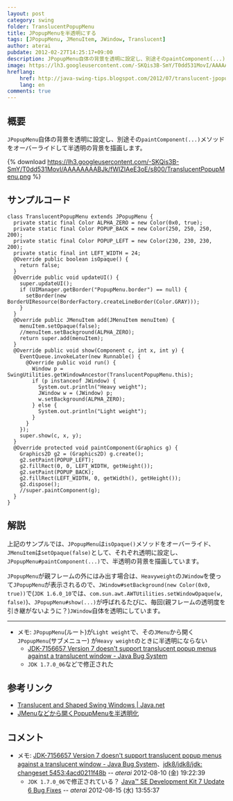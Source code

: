 ```yaml
---
layout: post
category: swing
folder: TranslucentPopupMenu
title: JPopupMenuを半透明にする
tags: [JPopupMenu, JMenuItem, JWindow, Translucent]
author: aterai
pubdate: 2012-02-27T14:25:17+09:00
description: JPopupMenu自体の背景を透明に設定し、別途そのpaintComponent(...)メソッドをオーバーライドして半透明の背景を描画します。
image: https://lh3.googleusercontent.com/-SKQis3B-SmY/T0dd531MovI/AAAAAAAABJk/fWIZIAeE3oE/s800/TranslucentPopupMenu.png
hreflang:
    href: http://java-swing-tips.blogspot.com/2012/07/translucent-jpopupmenu.html
    lang: en
comments: true
---
```

## 概要
`JPopupMenu`自体の背景を透明に設定し、別途その`paintComponent(...)`メソッドをオーバーライドして半透明の背景を描画します。

{% download https://lh3.googleusercontent.com/-SKQis3B-SmY/T0dd531MovI/AAAAAAAABJk/fWIZIAeE3oE/s800/TranslucentPopupMenu.png %}

## サンプルコード
<pre class="prettyprint"><code>class TranslucentPopupMenu extends JPopupMenu {
  private static final Color ALPHA_ZERO = new Color(0x0, true);
  private static final Color POPUP_BACK = new Color(250, 250, 250, 200);
  private static final Color POPUP_LEFT = new Color(230, 230, 230, 200);
  private static final int LEFT_WIDTH = 24;
  @Override public boolean isOpaque() {
    return false;
  }
  @Override public void updateUI() {
    super.updateUI();
    if (UIManager.getBorder("PopupMenu.border") == null) {
      setBorder(new BorderUIResource(BorderFactory.createLineBorder(Color.GRAY)));
    }
  }
  @Override public JMenuItem add(JMenuItem menuItem) {
    menuItem.setOpaque(false);
    //menuItem.setBackground(ALPHA_ZERO);
    return super.add(menuItem);
  }
  @Override public void show(Component c, int x, int y) {
    EventQueue.invokeLater(new Runnable() {
      @Override public void run() {
        Window p = SwingUtilities.getWindowAncestor(TranslucentPopupMenu.this);
        if (p instanceof JWindow) {
          System.out.println("Heavy weight");
          JWindow w = (JWindow) p;
          w.setBackground(ALPHA_ZERO);
        } else {
          System.out.println("Light weight");
        }
      }
    });
    super.show(c, x, y);
  }
  @Override protected void paintComponent(Graphics g) {
    Graphics2D g2 = (Graphics2D) g.create();
    g2.setPaint(POPUP_LEFT);
    g2.fillRect(0, 0, LEFT_WIDTH, getHeight());
    g2.setPaint(POPUP_BACK);
    g2.fillRect(LEFT_WIDTH, 0, getWidth(), getHeight());
    g2.dispose();
    //super.paintComponent(g);
  }
}
</code></pre>

## 解説
上記のサンプルでは、`JPopupMenu`は`isOpaque()`メソッドをオーバーライド、`JMenuItem`は`setOpaque(false)`として、それぞれ透明に設定し、`JPopupMenu#paintComponent(...)`で、半透明の背景を描画しています。

`JPopupMenu`が親フレームの外にはみ出す場合は、`Heavyweight`の`JWindow`を使って`JPopupMenu`が表示されるので、`JWindow#setBackground(new Color(0x0, true))`で(`JDK 1.6.0_10`では、`com.sun.awt.AWTUtilities.setWindowOpaque(w, false)`)、`JPopupMenu#show(...)`が呼ばれるたびに、毎回(親フレームの透明度を引き継がないように？)`JWindow`自体を透明にしています。

- - - -
- メモ: `JPopupMenu`(ルート)が`Light weight`で、その`JMenu`から開く`JPopupMenu`(サブメニュー) が`Heavy weight`のときに半透明にならない
    - [JDK-7156657 Version 7 doesn't support translucent popup menus against a translucent window - Java Bug System](https://bugs.openjdk.java.net/browse/JDK-7156657)
    - `JDK 1.7.0_06`などで修正された

<!-- dummy comment line for breaking list -->

## 参考リンク
- [Translucent and Shaped Swing Windows | Java.net](http://today.java.net/pub/a/today/2008/03/18/translucent-and-shaped-swing-windows.html)
- [JMenuなどから開くPopupMenuを半透明化](https://ateraimemo.com/Swing/TranslucentSubMenu.html)

<!-- dummy comment line for breaking list -->

## コメント
- メモ: [JDK-7156657 Version 7 doesn't support translucent popup menus against a translucent window - Java Bug System](https://bugs.openjdk.java.net/browse/JDK-7156657)、[jdk8/jdk8/jdk: changeset 5453:4acd0211f48b](http://hg.openjdk.java.net/jdk8/jdk8/jdk/rev/4acd0211f48b) -- *aterai* 2012-08-10 (金) 19:22:39
    - `JDK 1.7.0_06`で修正されている？ [Java™ SE Development Kit 7 Update 6 Bug Fixes](http://www.oracle.com/technetwork/java/javase/2col/7u6-bugfixes-1733378.html) -- *aterai* 2012-08-15 (水) 13:55:37

<!-- dummy comment line for breaking list -->
